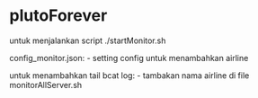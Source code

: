 # plutoForever

untuk menjalankan script ./startMonitor.sh

config_monitor.json:
	- setting config untuk menambahkan airline

untuk menambahkan tail bcat log:
	- tambakan nama airline di file monitorAllServer.sh